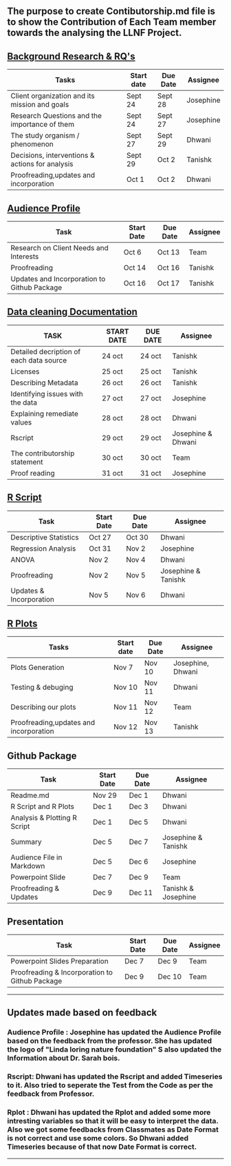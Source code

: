 
## The purpose to create Contibutorship.md file is to show the Contribution of Each Team member towards the analysing the LLNF Project. 

## [Background Research & RQ's](https://github.com/JosephineQiu/ISQA8086-Team1/blob/master/BackgroundResearchandRQs.md)

| Tasks                                           | Start date | Due Date | Assignee                 | 
|-------------------------------------------------|------------|----------|--------------------------|
| Client organization and its mission and goals   | Sept 24    | Sept 28  | Josephine                |                            
| Research Questions and the importance of them   | Sept 24    | Sept 27  | Josephine                   |                            
| The study organism / phenomenon                 | Sept 27    | Sept 29  | Dhwani                  |                            
| Decisions, interventions & actions for analysis | Sept 29    | Oct 2    | Tanishk                     |                            
| Proofreading,updates and incorporation          | Oct 1      | Oct 2    | Dhwani                |                            


## [Audience Profile](https://github.com/JosephineQiu/ISQA8086-Team1/blob/master/AudienceProfile.md)

| Task                                        | Start Date | Due Date | Assignee  |        
|---------------------------------------------|------------|----------|-----------|
| Research on Client Needs and Interests      | Oct 6      | Oct 13   | Team |                       
| Proofreading                                | Oct 14     | Oct 16   | Tanishk    |                       
| Updates and Incorporation to Github Package | Oct 16     | Oct 17   | Tanishk   |    

## [Data cleaning Documentation](https://github.com/JosephineQiu/ISQA8086-Team1/tree/master/DataCleaningDocumentation)

| TASK                                          | START DATE | DUE DATE | Assignee    |
|-----------------------------------------------|------------|----------|-----------|
| Detailed decription of each data source       | 24 oct     | 24 oct   | Tanishk      |
| Licenses                                      | 25 oct     | 25 oct   | Tanishk   |
| Describing Metadata                           | 26 oct     | 26 oct   | Tanishk |
| Identifying issues with the data              | 27 oct     | 27 oct   | Josephine    |
| Explaining remediate values                   | 28 oct     | 28 oct   | Dhwani   |
| Rscript | 29 oct     | 29 oct   | Josephine & Dhwani      |
| The contributorship statement                 | 30 oct     | 30 oct   | Team      |
| Proof reading                                 | 31 oct     | 31 oct   | Josephine |

## [R Script](https://github.com/JosephineQiu/ISQA8086-Team1/tree/master/RScripts)

| Task                    | Start Date | Due Date | Assignee           | 
|-------------------------|------------|----------|--------------------|
| Descriptive Statistics  | Oct 27     | Oct 30   | Dhwani          |                           
| Regression Analysis     | Oct 31     | Nov 2    | Josephine             |                           
| ANOVA                   | Nov 2      | Nov 4    | Dhwani            |                           
| Proofreading            | Nov 2      | Nov 5    | Josephine & Tanishk |                           
| Updates & Incorporation | Nov 5      | Nov 6    | Dhwani            |  


## [R Plots](https://github.com/JosephineQiu/ISQA8086-Team1/tree/master/RPlot)

| Tasks                                  | Start date | Due Date | Assignee  |
|----------------------------------------|------------|----------|-----------|
| Plots Generation                       | Nov 7      | Nov 10   | Josephine, Dhwani |
| Testing & debuging                     | Nov 10     | Nov 11   | Dhwani   |
| Describing our plots                   | Nov 11     | Nov 12   | Team      |
| Proofreading,updates and incorporation | Nov 12     | Nov 13   | Tanishk    |


## Github Package

| Task                         | Start Date | Due Date | Assignee           |
|------------------------------|------------|----------|--------------------|
| Readme.md                    | Nov 29     | Dec 1    | Dhwani          |
| R Script and R Plots         | Dec 1      | Dec 3    | Dhwani             |
| Analysis & Plotting R Script | Dec 1      | Dec 5    | Dhwani            |
| Summary                      | Dec 5      | Dec 7    | Josephine & Tanishk |
| Audience File in Markdown    | Dec 5      | Dec 6    | Josephine            |
| Powerpoint Slide             | Dec 7      | Dec 9    | Team          |
| Proofreading & Updates       | Dec 9      | Dec 11   | Tanishk & Josephine             |

## Presentation

| Task                                           | Start Date | Due Date | Assignee |
|------------------------------------------------|------------|----------|----------|
| Powerpoint Slides Preparation                  | Dec 7      | Dec 9    | Team     |
| Proofreading & Incorporation to Github Package | Dec 9      | Dec 10   | Team     |

---

 ## Updates made based on feedback
 
 ### Audience Profile : Josephine has updated the Audience Profile based on the feedback from the professor. She has updated the logo of "Linda loring nature foundation" S also updated the Information about Dr. Sarah bois.
 
 ### Rscript: Dhwani has updated the Rscript and added Timeseries to it. Also tried to seperate the Test from the Code as per the feedback from Professor.
 
 ### Rplot : Dhwani has updated the Rplot and added some more intresting variables so that it will be easy to interpret the data. Also we got some feedbacks from Classmates as Date Format is not correct and use some colors. So Dhwani added Timeseries because of that now Date Format is correct.
 
 ---
 
 
 
 
 
 
 
